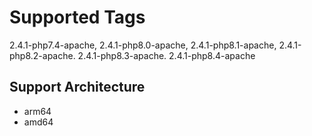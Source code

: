 # Supported Tags
2.4.1-php7.4-apache, 2.4.1-php8.0-apache, 2.4.1-php8.1-apache, 2.4.1-php8.2-apache. 2.4.1-php8.3-apache. 2.4.1-php8.4-apache

## Support Architecture
* arm64
* amd64